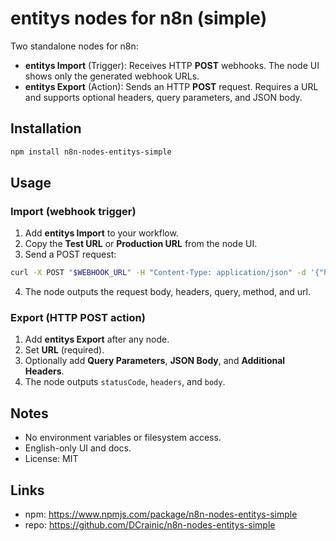 # entitys nodes for n8n (simple)

Two standalone nodes for n8n:

- **entitys Import** (Trigger): Receives HTTP **POST** webhooks. The node UI shows only the generated webhook URLs.
- **entitys Export** (Action): Sends an HTTP **POST** request. Requires a URL and supports optional headers, query parameters, and JSON body.

## Installation
```bash
npm install n8n-nodes-entitys-simple
```

## Usage

### Import (webhook trigger)
1. Add **entitys Import** to your workflow.
2. Copy the **Test URL** or **Production URL** from the node UI.
3. Send a POST request:
```bash
curl -X POST "$WEBHOOK_URL" -H "Content-Type: application/json" -d '{"hello":"world"}'
```
4. The node outputs the request body, headers, query, method, and url.

### Export (HTTP POST action)
1. Add **entitys Export** after any node.
2. Set **URL** (required).
3. Optionally add **Query Parameters**, **JSON Body**, and **Additional Headers**.
4. The node outputs `statusCode`, `headers`, and `body`.

## Notes
- No environment variables or filesystem access.
- English-only UI and docs.
- License: MIT

## Links
- npm: https://www.npmjs.com/package/n8n-nodes-entitys-simple
- repo: https://github.com/DCrainic/n8n-nodes-entitys-simple
